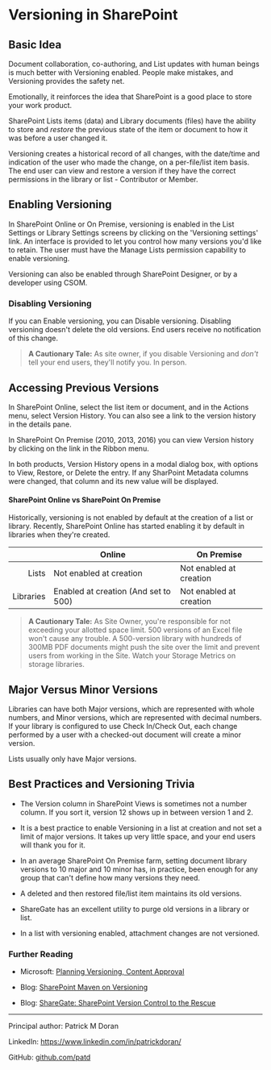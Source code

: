# Versioning in SharePoint

## Basic Idea
Document collaboration, co-authoring, and List updates with human beings is much better with Versioning enabled. People make mistakes, and Versioning provides the safety net.

Emotionally, it reinforces the idea that SharePoint is a good place to store your work product.

SharePoint Lists items (data) and Library documents (files) have the ability to store and *restore* the previous state of the item or document to how it was before a user changed it.

Versioning creates a historical record of all changes, with the date/time and indication of the user who made the change, on a per-file/list item basis. The end user can view and restore a version if they have the correct permissions in the library or list - Contributor or Member.



## Enabling Versioning
In SharePoint Online or On Premise, versioning is enabled in the List Settings or Library Settings screens by clicking on the 'Versioning settings' link.  An interface is provided to let you control how many versions you'd like to retain. The user must have the Manage Lists permission capability to enable versioning.

Versioning can also be enabled through SharePoint Designer, or by a developer using CSOM. 


### Disabling Versioning
If you can Enable versioning, you can Disable versioning. Disabling versioning doesn't delete the old versions. End users receive no notification of this change.

> **A Cautionary Tale:**
> As site owner, if you disable Versioning and *don't* tell your end users, they'll notify you. In person.


## Accessing Previous Versions
In SharePoint Online, select the list item or document, and in the Actions menu, select Version History.  You can also see a link to the version history in the details pane.

In SharePoint On Premise (2010, 2013, 2016) you can view Version history by clicking on the link in the Ribbon menu.

In both products, Version History opens in a modal dialog box, with options to View, Restore, or Delete the entry. If any SharPoint Metadata columns were changed, that column and its new value will be displayed.


#### SharePoint Online vs SharePoint On Premise
Historically, versioning is not enabled by default at the creation of a list or library.  Recently, SharePoint Online has started enabling it by default in libraries when they're created.


|            | Online                 | On Premise             |
| ----------:| ---------------------- | ---------------------- |
| Lists	     | Not enabled at creation | Not enabled at creation |
| Libraries  | Enabled at creation (And set to 500)   | Not enabled at creation |

> **A Cautionary Tale:**
> As Site Owner, you're responsible for not exceeding your allotted space limit. 500 versions of an Excel file won't cause any trouble.  A 500-version library with hundreds of  300MB PDF documents might push the site over the limit and prevent users from working in the Site.  Watch your Storage Metrics on storage libraries.



## Major Versus Minor Versions
Libraries can have both Major versions, which are represented with whole numbers, and Minor versions, which are represented with decimal numbers. If your library is configured to use Check In/Check Out, each change performed by a user with a checked-out document will create a minor version.

Lists usually only have Major versions.




## Best Practices and Versioning Trivia


* The Version column in SharePoint Views is sometimes not a number column. If you sort it, version 12 shows up in between version 1 and 2.

* It is a best practice to enable Versioning in a list at creation and not set a limit of major versions. It takes up very little space, and your end users will thank you for it.

* In an average SharePoint On Premise farm, setting document library versions to 10 major and 10 minor has, in practice, been enough for any group that can't define how many versions they need.

* A deleted and then restored file/list item maintains its old versions.

* ShareGate has an excellent utility to purge old versions in a library or list.

* In a list with versioning enabled, attachment changes are not versioned.

### Further Reading

* Microsoft: [Planning Versioning, Content Approval](https://docs.microsoft.com/en-us/sharepoint/governance/versioning-content-approval-and-check-out-planning)
* Blog: [SharePoint Maven on Versioning](https://sharepointmaven.com/5-ways-users-can-benefit-versioning-sharepoint/)

* Blog: [ShareGate: SharePoint Version Control to the Rescue](https://sharegate.com/blog/sharepoint-version-control)


---

Principal author: Patrick M Doran

LinkedIn: https://www.linkedin.com/in/patrickdoran/

GitHub: [github.com/patd](https://github.com/patd)

